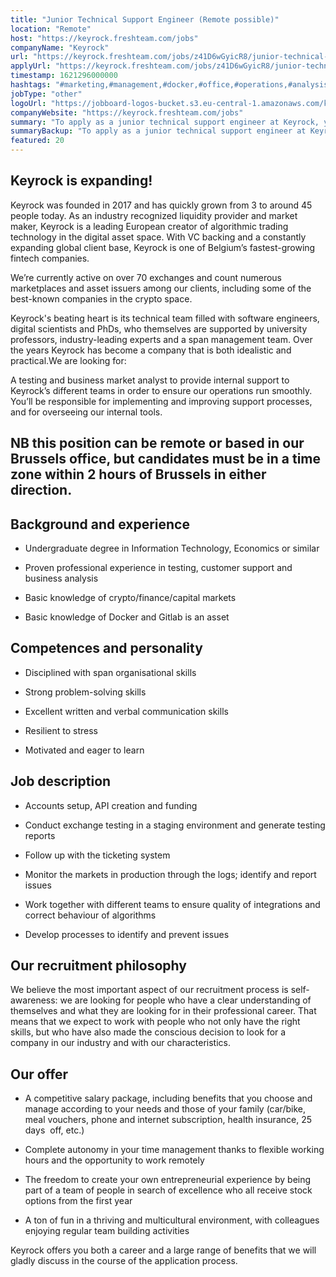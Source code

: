 ```yaml
---
title: "Junior Technical Support Engineer (Remote possible)"
location: "Remote"
host: "https://keyrock.freshteam.com/jobs"
companyName: "Keyrock"
url: "https://keyrock.freshteam.com/jobs/z41D6wGyicR8/junior-technical-support-engineer-remote-possible"
applyUrl: "https://keyrock.freshteam.com/jobs/z41D6wGyicR8/junior-technical-support-engineer-remote-possible#applicant-form"
timestamp: 1621296000000
hashtags: "#marketing,#management,#docker,#office,#operations,#analysis,#finance,#monitoring"
jobType: "other"
logoUrl: "https://jobboard-logos-bucket.s3.eu-central-1.amazonaws.com/keyrock"
companyWebsite: "https://keyrock.freshteam.com/jobs"
summary: "To apply as a junior technical support engineer at Keyrock, you preferably need to have the freedom to create your own entrepreneurial experience by being part of a team of people in search of excellence who all receive stock options from the first year."
summaryBackup: "To apply as a junior technical support engineer at Keyrock, you preferably need to have some knowledge of: #marketing, #management, #docker."
featured: 20
---
```


## Keyrock is expanding!

Keyrock was founded in 2017 and has quickly grown from 3 to around 45 people today. As an industry recognized liquidity provider and market maker, Keyrock is a leading European creator of algorithmic trading technology in the digital asset space. With VC backing and a constantly expanding global client base, Keyrock is one of Belgium’s fastest-growing fintech companies.

We’re currently active on over 70 exchanges and count numerous marketplaces and asset issuers among our clients, including some of the best-known companies in the crypto space.

Keyrock's beating heart is its technical team filled with software engineers, digital scientists and PhDs, who themselves are supported by university professors, industry-leading experts and a span management team. Over the years Keyrock has become a company that is both idealistic and practical.We are looking for:

A testing and business market analyst to provide internal support to Keyrock’s different teams in order to ensure our operations run smoothly. You’ll be responsible for implementing and improving support processes, and for overseeing our internal tools.

## NB this position can be remote or based in our Brussels office, but candidates must be in a time zone within 2 hours of Brussels in either direction.

## Background and experience

*   Undergraduate degree in Information Technology, Economics or similar
    
*   Proven professional experience in testing, customer support and business analysis
    
*   Basic knowledge of crypto/finance/capital markets
    
*   Basic knowledge of Docker and Gitlab is an asset
    

## Competences and personality

*   Disciplined with span organisational skills
    
*   Strong problem-solving skills
    
*   Excellent written and verbal communication skills
    
*   Resilient to stress
    
*   Motivated and eager to learn
    

## Job description

*   Accounts setup, API creation and funding
    
*   Conduct exchange testing in a staging environment and generate testing reports
    
*   Follow up with the ticketing system
    
*   Monitor the markets in production through the logs; identify and report issues
    
*   Work together with different teams to ensure quality of integrations and correct behaviour of algorithms
*   Develop processes to identify and prevent issues 
    

## Our recruitment philosophy

We believe the most important aspect of our recruitment process is self-awareness: we are looking for people who have a clear understanding of themselves and what they are looking for in their professional career. That means that we expect to work with people who not only have the right skills, but who have also made the conscious decision to look for a company in our industry and with our characteristics.

## Our offer

*   A competitive salary package, including benefits that you choose and manage according to your needs and those of your family (car/bike, meal vouchers, phone and internet subscription, health insurance, 25 days  off, etc.) 
    
*   Complete autonomy in your time management thanks to flexible working hours and the opportunity to work remotely 
    
*   The freedom to create your own entrepreneurial experience by being part of a team of people in search of excellence who all receive stock options from the first year
    
*   A ton of fun in a thriving and multicultural environment, with colleagues enjoying regular team building activities 
    

Keyrock offers you both a career and a large range of benefits that we will gladly discuss in the course of the application process.
